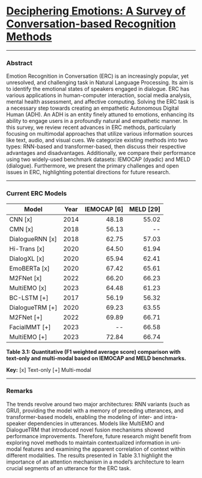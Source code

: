 # [Deciphering Emotions: A Survey of Conversation-based Recognition Methods](https://youtu.be/udo19ynnMaY)

---

### Abstract

Emotion Recognition in Conversation (ERC) is an increasingly popular, yet unresolved,
and challenging task in Natural Language Processing. Its aim is to identify the emotional
states of speakers engaged in dialogue. ERC has various applications in human-computer
interaction, social media analysis, mental health assessment, and affective computing.
Solving the ERC task is a necessary step towards creating an empathetic Autonomous
Digital Human (ADH). An ADH is an entity finely attuned to emotions, enhancing its
ability to engage users in a profoundly natural and empathetic manner. In this survey, we
review recent advances in ERC methods, particularly focusing on multimodal approaches
that utilize various information sources like text, audio, and visual cues. We categorize
existing methods into two types: RNN-based and transformer-based, then discuss their
respective advantages and disadvantages. Additionally, we compare their performance
using two widely-used benchmark datasets: IEMOCAP (dyadic) and MELD (dialogue).
Furthermore, we present the primary challenges and open issues in ERC, highlighting
potential directions for future research.

---

### Current ERC Models

| Model             | Year | IEMOCAP [6] | MELD [29] |
|-------------------|:----:|------------:|----------:|
| CNN [x]           | 2014 |      48.18  |     55.02 |
| CMN [x]           | 2018 |      56.13  |      --  |
| DialogueRNN [x]   | 2018 |      62.75  |     57.03 |
| Hi-Trans [x]      | 2020 |      64.50  |     61.94 |
| DialogXL [x]      | 2020 |      65.94  |     62.41 | 
| EmoBERTa [x]      | 2020 |      67.42  |     65.61 | 
| M2FNet [x]        | 2022 |      66.20  |     66.23 | 
| MultiEMO [x]      | 2023 |      64.48  |     61.23 | 
| BC-LSTM [\+]       | 2017 |      56.19  |     56.32 | 
| DialogueTRM [\+]   | 2020 |      69.23  |     63.55 | 
| M2FNet [\+]        | 2022 |      69.89  |     66.71 | 
| FacialMMT [\+]     | 2023 |       --     |     66.58 | 
| MultiEMO [\+]      | 2023 |      72.84  |     66.74 | 

**Table 3.1: Quantitative (F1 weighted average score) comparison with <br>
text-only and multi-modal based on IEMOCAP and MELD benchmarks.**

**Key:** [x] Text-only     [\+] Multi-modal

---

### Remarks

The trends revolve around two major architectures: RNN variants (such as GRU), providing the model with a memory
of preceding utterances, and transformer-based models, enabling the modeling of inter- and
intra-speaker dependencies in utterances. Models like MultiEMO and DialogueTRM
that introduced novel fusion mechanisms showed performance improvements. Therefore,
future research might benefit from exploring novel methods to maintain contextualized information
in uni-modal features and examining the apparent correlation of context within
different modalities. The results presented in Table 3.1 highlight the importance of an
attention mechanism in a model’s architecture to learn crucial segments of an utterance for
the ERC task.
